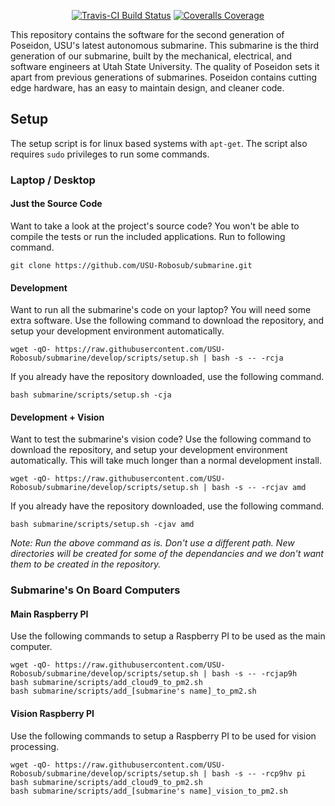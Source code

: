 <!-- <p align="center">
  <a href="http://usub.cs.usu.edu/">
    <img src="http://usub.cs.usu.edu/Images/Logo_Large.png"
          height="200"></a>
</p> -->

<p align="center">
  <a href="https://travis-ci.org/USU-Robosub/submarine">
    <img src="https://img.shields.io/travis/USU-Robosub/submarine/develop.svg"
      alt="Travis-CI Build Status"></a>
  <a href="https://coveralls.io/github/USU-Robosub/submarine?branch=develop">
    <img src="https://img.shields.io/coveralls/github/USU-Robosub/submarine/develop.svg"
      alt="Coveralls Coverage"></a>
</p>

This repository contains the software for the second generation of Poseidon, USU's latest autonomous submarine.
This submarine is the third generation of our submarine, built by the mechanical, electrical, and software engineers at Utah State University.
The quality of Poseidon sets it apart from previous generations of submarines. Poseidon contains cutting edge hardware, has an easy to maintain design, and cleaner code.

## Setup

The setup script is for linux based systems with `apt-get`. The script also requires `sudo` privileges to run some commands.

### Laptop / Desktop

#### Just the Source Code

Want to take a look at the project's source code? You won't be able to compile the tests or run the included applications. Run to following command.

```
git clone https://github.com/USU-Robosub/submarine.git
```

#### Development

Want to run all the submarine's code on your laptop? You will need some extra software. Use the following command to download the repository, and setup your development environment automatically.

```
wget -qO- https://raw.githubusercontent.com/USU-Robosub/submarine/develop/scripts/setup.sh | bash -s -- -rcja
```

If you already have the repository downloaded, use the following command.

```
bash submarine/scripts/setup.sh -cja
```

#### Development + Vision

Want to test the submarine's vision code? Use the following command to download the repository, and setup your development environment automatically. This will take much longer than a normal development install.

```
wget -qO- https://raw.githubusercontent.com/USU-Robosub/submarine/develop/scripts/setup.sh | bash -s -- -rcjav amd
```

If you already have the repository downloaded, use the following command.

```
bash submarine/scripts/setup.sh -cjav amd
```

*Note: Run the above command as is. Don't use a different path. New directories will be created for some of the dependancies and we don't want them to be created in the repository.*

### Submarine's On Board Computers

#### Main Raspberry PI

Use the following commands to setup a Raspberry PI to be used as the main computer.

```
wget -qO- https://raw.githubusercontent.com/USU-Robosub/submarine/develop/scripts/setup.sh | bash -s -- -rcjap9h
bash submarine/scripts/add_cloud9_to_pm2.sh
bash submarine/scripts/add_[submarine's name]_to_pm2.sh
```

#### Vision Raspberry PI

Use the following commands to setup a Raspberry PI to be used for vision processing.

```
wget -qO- https://raw.githubusercontent.com/USU-Robosub/submarine/develop/scripts/setup.sh | bash -s -- -rcp9hv pi
bash submarine/scripts/add_cloud9_to_pm2.sh
bash submarine/scripts/add_[submarine's name]_vision_to_pm2.sh
```
